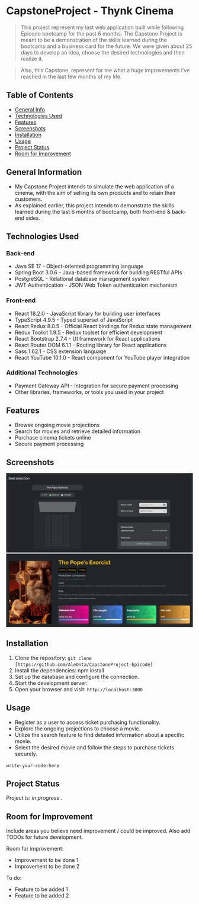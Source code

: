 # CapstoneProject - Thynk Cinema
> This project represent my last web application built while following Epicode bootcamp for the past 6 months.
> The Capstone Project is meant to be a demonstration of the skills learned during the bootcamp and a business card for the future.
> We were given about 25 days to develop an idea, choose the desired technologies and then realize it.

> Also, this Capstone, represent for me what a huge improvements i've reached in the last few months of my life.

## Table of Contents
* [General Info](#general-information)
* [Technologies Used](#technologies-used)
* [Features](#features)
* [Screenshots](#screenshots)
* [Installation](#installation)
* [Usage](#usage)
* [Project Status](#project-status)
* [Room for Improvement](#room-for-improvement)


## General Information
- My Capstone Project intends to simulate the web application of a cinema, with the aim of selling its own products and to retain their customers.
- As explained earlier, this project intends to demonstrate the skills learned during the last 6 months of bootcamp, both front-end & back-end sides.


## Technologies Used

### Back-end

- Java SE 17 - Object-oriented programming language
- Spring Boot 3.0.6 - Java-based framework for building RESTful APIs
- PostgreSQL - Relational database management system
- JWT Authentication - JSON Web Token authentication mechanism

### Front-end

- React 18.2.0 - JavaScript library for building user interfaces
- TypeScript 4.9.5 - Typed superset of JavaScript
- React Redux 8.0.5 - Official React bindings for Redux state management
- Redux Toolkit 1.9.5 - Redux toolset for efficient development
- React Bootstrap 2.7.4 - UI framework for React applications
- React Router DOM 6.1.1 - Routing library for React applications
- Sass 1.62.1 - CSS extension language
- React YouTube 10.1.0 - React component for YouTube player integration

### Additional Technologies

- Payment Gateway API - Integration for secure payment processing
- Other libraries, frameworks, or tools you used in your project


## Features

- Browse ongoing movie projections
- Search for movies and retrieve detailed information
- Purchase cinema tickets online
- Secure payment processing


## Screenshots

![Example screenshot](./cinema_capstone_fe/src/assets/imgs/seats_selection.png)
![Example screenshot](./cinema_capstone_fe/src/assets/imgs/movie_card.png)


## Installation

1. Clone the repository: `git clone [https://github.com/AleOnta/CapstoneProject-Epicode]`
2. Install the dependencies:
npm install
4. Set up the database and configure the connection.
5. Start the development server:
5. Open your browser and visit: `http://localhost:3000`

## Usage

- Register as a user to access ticket purchasing functionality.
- Explore the ongoing projections to choose a movie.
- Utilize the search feature to find detailed information about a specific movie.
- Select the desired movie and follow the steps to purchase tickets securely.

`write-your-code-here`


## Project Status

Project is: _in progress_ .


## Room for Improvement

Include areas you believe need improvement / could be improved. Also add TODOs for future development.

Room for improvement:
- Improvement to be done 1
- Improvement to be done 2

To do:
- Feature to be added 1
- Feature to be added 2
